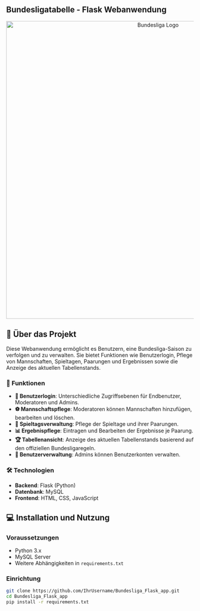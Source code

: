 ## Bundesligatabelle - Flask Webanwendung


<p align="center">
  <img src="https://www.derbystar.de/cdn/shop/articles/derbystar-bl_omb_2023-24-4.jpg?v=1686039914&width=1400" alt="Bundesliga Logo" width="800"/>
</p>


## 🌟 Über das Projekt

Diese Webanwendung ermöglicht es Benutzern, eine Bundesliga-Saison zu verfolgen und zu verwalten. Sie bietet Funktionen wie Benutzerlogin, Pflege von Mannschaften, Spieltagen, Paarungen und Ergebnissen sowie die Anzeige des aktuellen Tabellenstands.

### 🚀 Funktionen

- **🔐 Benutzerlogin**: Unterschiedliche Zugriffsebenen für Endbenutzer, Moderatoren und Admins.
- **⚽ Mannschaftspflege**: Moderatoren können Mannschaften hinzufügen, bearbeiten und löschen.
- **📅 Spieltagsverwaltung**: Pflege der Spieltage und ihrer Paarungen.
- **📊 Ergebnispflege**: Eintragen und Bearbeiten der Ergebnisse je Paarung.
- **🏆 Tabellenansicht**: Anzeige des aktuellen Tabellenstands basierend auf den offiziellen Bundesligaregeln.
- **👤 Benutzerverwaltung**: Admins können Benutzerkonten verwalten.

### 🛠 Technologien

- **Backend**: Flask (Python)
- **Datenbank**: MySQL
- **Frontend**: HTML, CSS, JavaScript

## 💻 Installation und Nutzung

### Voraussetzungen

- Python 3.x
- MySQL Server
- Weitere Abhängigkeiten in `requirements.txt`

### Einrichtung

```bash
git clone https://github.com/IhrUsername/Bundesliga_Flask_app.git
cd Bundesliga_Flask_app
pip install -r requirements.txt
